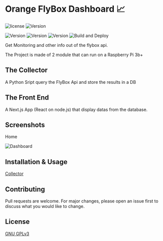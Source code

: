 # Orange FlyBox Dashboard 📈

![license](https://img.shields.io/github/license/MinerBigWhale/orange-flybox-monitor) 
![Version](https://img.shields.io/github/commit-activity/y/MinerBigWhale/orange-flybox-monito)

![Version](https://img.shields.io/github/contributors/MinerBigWhale/orange-flybox-monito) 
![Version](https://img.shields.io/github/last-commit/MinerBigWhale/orange-flybox-monitor) 
![Version](https://img.shields.io/github/package-json/v/stephin007/MinerBigWhale/orange-flybox-monitor) 
![Build and Deploy](https://github.com/MinerBigWhale/orange-flybox-monitor/workflows/Build%20and%20Deploy/badge.svg)

Get Monitoring and other info out of the flybox api.

The Project is made of 2 module that can run on a Raspberry Pi 3b+

## The Collector 
A Python Sript query the FlyBox Api and store the results in a DB

## The Front End
A Next.js App (React on node.js) that display datas from the database.

## Screenshots
Home

![Dashboard](https://github.com/MinerBigWhale/orange-flybox-monitor/raw/master/public/dashboard.png)

## Installation & Usage 
[Collector](https://github.com/MinerBigWhale/orange-flybox-monitor/raw/master/collector/README.md)

## Contributing
Pull requests are welcome. For major changes, please open an issue first to discuss what you would like to change.

## License
[GNU GPLv3](https://choosealicense.com/licenses/gpl-3.0/)